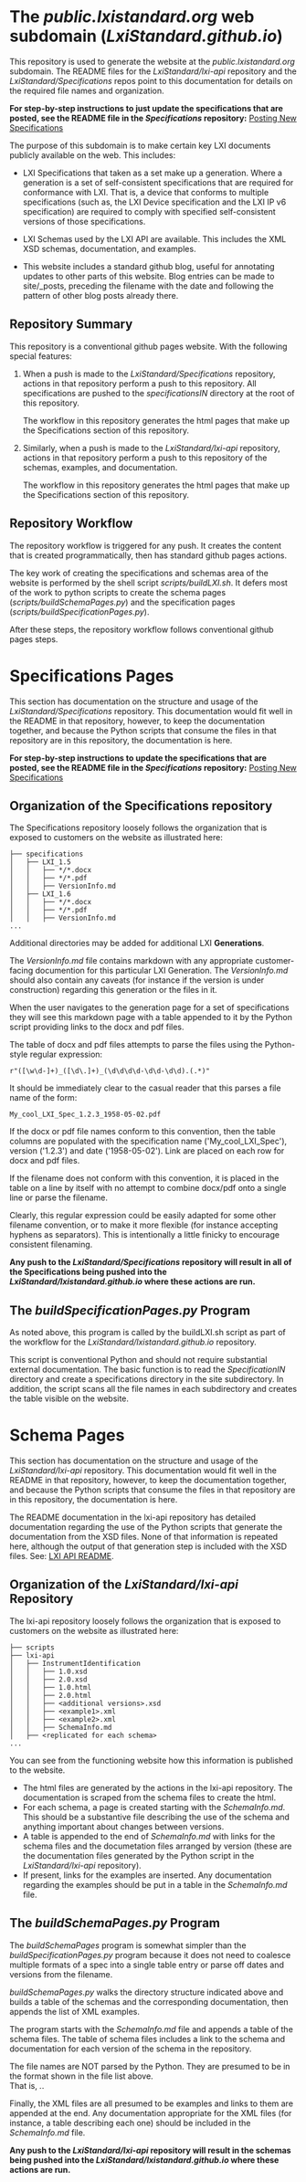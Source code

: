 # The *public.lxistandard.org* web subdomain (*LxiStandard.github.io*)

This repository is used to generate the website at the *public.lxistandard.org* 
subdomain.  The README files for the *LxiStandard/lxi-api* repository and the
*LxiStandard/Specifications* repos point to this documentation for details
on the required file names and organization.

**For step-by-step instructions to just update the specifications
that are posted, see the README file in the *Specifications*
repository:**
[Posting New Specifications](https://github.com/LxiStandard/Specifications/blob/main/README.md)

The purpose of this subdomain is to make certain key LXI documents
publicly available on the web.  This includes:

  * LXI Specifications that taken as a set make up a 
    generation.  Where a generation is a set of self-consistent
    specifications that are required for conformance with LXI. 
    That is, a device that conforms to multiple specifications 
    (such as, the LXI Device specification and the LXI IP v6 
    specification) are required to comply with specified
    self-consistent versions of those specifications.

  * LXI Schemas used by the LXI API are available.  This includes
    the XML XSD schemas, documentation, and examples.

 * This website includes a standard github blog, useful for
   annotating updates to other parts of this website.  Blog
   entries can be made to site/_posts, preceding the filename
   with the date and following the pattern of other blog
   posts already there.

## Repository Summary

This repository is a conventional github pages website.  With the following special
features:

1. When a push is made to the *LxiStandard/Specifications* repository, actions in that
   repository perform a push to this repository.  All specifications are pushed to 
   the *specificationsIN* directory at the root of this repository.

   The workflow in this repository generates the html pages that make up the 
   Specifications section of this repository.

2. Similarly, when a push is made to the *LxiStandard/lxi-api* repository, actions
   in that repository perform a push to this repository of the schemas, examples,
   and documentation.

   The workflow in this repository generates the html pages that make up the 
   Specifications section of this repository.

## Repository Workflow

The repository workflow is triggered for any push.  It creates 
the content that is created programmatically, then has standard
github pages actions.

The key work of creating the specifications and schemas area
of the website is performed by the shell script 
*scripts/buildLXI.sh*. It defers most of the work to python
scripts to create the schema pages (*scripts/buildSchemaPages.py*)
and the specification pages (*scripts/buildSpecificationPages.py*).

After these steps, the repository workflow follows conventional
github pages steps.

# Specifications Pages

This section has documentation on the structure and usage of the
*LxiStandard/Specifications* repository.  This 
documentation would fit well in the README in that repository, 
however, to keep the documentation together, and because
the Python scripts that consume the files in that repository
are in this repository, the documentation is here.

**For step-by-step instructions to update the specifications
that are posted, see the README file in the *Specifications*
repository:**
[Posting New Specifications](https://github.com/LxiStandard/Specifications/blob/main/README.md)

## Organization of the Specifications repository

The Specifications repository loosely follows the organization
that is exposed to customers on the website as illustrated here:

````
├── specifications
│   ├── LXI_1.5
│   │   ├── */*.docx
│   │   ├── */*.pdf
│   │   ├── VersionInfo.md
│   ├── LXI_1.6
│   │   ├── */*.docx
│   │   ├── */*.pdf
│   │   ├── VersionInfo.md
...
````
Additional directories may be added for additional
LXI **Generations**.

The *VersionInfo.md* file contains markdown with any
appropriate customer-facing documention for this 
particular LXI Generation. The *VersionInfo.md* should 
also contain any caveats (for instance
if the version is under construction) regarding this 
generation or the files in it.  

When the user navigates
to the generation page for a set of specifications they 
will see this markdown page with a table appended to it 
by the Python script providing links to the docx and pdf files.

The table of docx and pdf files attempts to parse the files
using the Python-style regular expression:

  ```r"([\w\d-]+)_([\d\.]+)_(\d\d\d\d-\d\d-\d\d).(.*)"```

It should be immediately clear to the casual reader that 
this parses a file name of the form:

  ```My_cool_LXI_Spec_1.2.3_1958-05-02.pdf```

If the docx or pdf file names conform to this convention, then
the table columns are populated with the specification name
('My_cool_LXI_Spec'), version ('1.2.3') and date
('1958-05-02').  Link are placed on each row for 
docx and pdf files.

If the filename does not conform with this convention, it 
is placed in the table on a line by itself with no attempt
to combine docx/pdf onto a single line or parse the filename.

Clearly, this regular expression could be easily adapted for
some other filename convention, or to make it more flexible 
(for instance accepting hyphens as separators).  This is
intentionally a little finicky to encourage consistent 
filenaming.

**Any push to the *LxiStandard/Specifications* repository 
will result in all of the Specifications being pushed into 
the *LxiStandard/lxistandard.github.io* where these actions
are run.**

## The *buildSpecificationPages.py* Program

As noted above, this program is called by the buildLXI.sh
script as part of the workflow for the 
*LxiStandard/lxistandard.github.io* repository.

This script is conventional Python and should not require
substantial external documentation. The basic function 
is to read the *SpecificationIN* directory and create a 
specifications directory in the site subdirectory.  In 
addition, the script scans all the file names in each 
subdirectory and creates the table visible on the website.

# Schema Pages

This section has documentation on the structure and usage of the
*LxiStandard/lxi-api* repository.  This 
documentation would fit well in the README in that repository, 
however, to keep the documentation together, and because
the Python scripts that consume the files in that repository
are in this repository, the documentation is here.

The README documentation in the lxi-api repository has 
detailed documentation regarding the use of the Python
scripts that generate the documentation from the 
XSD files.  None of that information is repeated here, although
the output of that generation step is included with
the XSD files. 
See: [LXI API README](https://github.com/LxiStandard/lxi-api/blob/main/README.md).


## Organization of the *LxiStandard/lxi-api* Repository

The lxi-api repository loosely follows the organization
that is exposed to customers on the website as illustrated here:


````
├── scripts
├── lxi-api
│   ├── InstrumentIdentification
│   │   ├── 1.0.xsd
│   │   ├── 2.0.xsd
│   │   ├── 1.0.html
│   │   ├── 2.0.html
│   │   ├── <additional versions>.xsd
│   │   ├── <example1>.xml
│   │   ├── <example2>.xml
│   │   ├── SchemaInfo.md
│   ├── <replicated for each schema>
...
````

You can see from the functioning website how this information 
is published to the website.

  * The html files are generated by the actions in 
    the lxi-api repository.  The documentation is scraped
    from the schema files to create the html.
  * For each schema, a page is created starting with the 
    *SchemaInfo.md*.  This should be a substantive file 
    describing the use of the schema and anything important
    about changes between versions.
  * A table is appended to the end of *SchemaInfo.md* with links
    for the schema files and the documetation files arranged
    by version (these are the
    documentation files generated by the Python script
    in the *LxiStandard/lxi-api* repository).
  * If present, links for the examples are inserted. Any
    documentation regarding the examples should be put in
    a table in the *SchemaInfo.md* file.

## The *buildSchemaPages.py* Program

The *buildSchemaPages* program is somewhat simpler than the 
*buildSpecificationPages.py* program because it does not need
to coalesce multiple formats of a spec into a single table entry
or parse off dates and versions from the filename.

*buildSchemaPages.py* walks the directory structure indicated above
and builds a table of the schemas and the corresponding
documentation, then appends the list of XML examples.

The program starts with the *SchemaInfo.md* file and 
appends a table of the schema files.  The table of 
schema files includes a link to the schema and documentation
for each version of the schema in the repository.

The file names are NOT parsed by the Python.  They are 
presumed to be in the format shown in the file list above.  
That is, *<major number>.<minor number>*.

Finally, the XML files are all presumed to be examples
and links to them are appended at the end.  Any documentation 
appropriate for the XML files (for instance, a table describing 
each one) should be included in the *SchemaInfo.md* file.

**Any push to the *LxiStandard/lxi-api* repository 
will result in the schemas being pushed into 
the *LxiStandard/lxistandard.github.io* where these actions
are run.**
